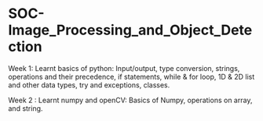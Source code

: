 # SOC-Image_Processing_and_Object_Detection

Week 1:
Learnt basics of python: Input/output, type conversion, strings, operations and their precedence, if statements, while & for loop, 1D & 2D list and other data types, try and exceptions, classes.

Week 2 :
Learnt numpy and openCV:
Basics of Numpy, operations on array, and string. 
